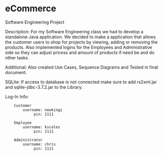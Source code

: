# eCommerce
Software Engineering Project

Description: For my Software Engineering class we had to develop a standalone Java
			 application. We decided to make a application that allows the customer users 
			 to shop for projects by viewing, adding or removing the products. Also 
			 implemented logins for the Employees and Administrative side so they can
			 adjust pricess and amount of products if need be and do other tasks.
			 
Additional:  Also created Use Cases, Sequence Diagrams and Tested in final document.

SQLite:		If access to database is not connected make sure to add rs2xml.jar and 
sqlite-jdbc-3.7.2.jar to the Library.

Log-In Info: 

		Customer
			username: newkingz
			     pin: 1111
			     
		Employee
			username: kscales
				 pin: 1111
				 
		Administrator
			username: chris
			     pin: 1111
		